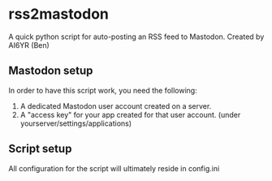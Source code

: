 # rss2mastodon

A quick python script for auto-posting an RSS feed to Mastodon. Created by AI6YR (Ben)

## Mastodon setup

In order to have this script work, you need the following:
1. A dedicated Mastodon user account created on a server.
2. A "access key" for your app created for that user account. (under yourserver/settings/applications)

## Script setup

All configuration for the script will ultimately reside in config.ini



